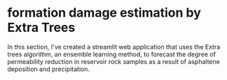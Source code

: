 # formation damage estimation by Extra Trees
In this section, I've created a streamlit web application that uses the Extra trees algorithm, an ensemble learning method, to forecast the degree of permeability reduction in reservoir rock samples as a result of asphaltene deposition and precipitation.
